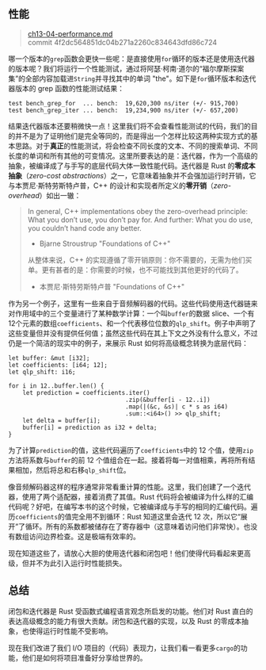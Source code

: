 ## 性能

> [ch13-04-performance.md](https://github.com/rust-lang/book/blob/master/second-edition/src/ch13-04-performance.md)
> <br>
> commit 4f2dc564851dc04b271a2260c834643dfd86c724

哪一个版本的`grep`函数会更快一些呢：是直接使用`for`循环的版本还是使用迭代器的版本呢？我们将运行一个性能测试，通过将阿瑟·柯南·道尔的“福尔摩斯探案集”的全部内容加载进`String`并寻找其中的单词 "the"。如下是`for`循环版本和迭代器版本的 grep 函数的性能测试结果：

```
test bench_grep_for  ... bench:  19,620,300 ns/iter (+/- 915,700)
test bench_grep_iter ... bench:  19,234,900 ns/iter (+/- 657,200)
```

结果迭代器版本还要稍微快一点！这里我们将不会查看性能测试的代码，我们的目的并不是为了证明他们是完全等同的，而是得出一个怎样比较这两种实现方式的基本思路。对于**真正**的性能测试，将会检查不同长度的文本、不同的搜索单词、不同长度的单词和所有其他的可变情况。这里所要表达的是：迭代器，作为一个高级的抽象，被编译成了与手写的底层代码大体一致性能代码。迭代器是 Rust 的**零成本抽象**（*zero-cost abstractions*）之一，它意味着抽象并不会强加运行时开销，它与本贾尼·斯特劳斯特卢普，C++ 的设计和实现者所定义的**零开销**（*zero-overhead*）如出一辙：

> In general, C++ implementations obey the zero-overhead principle: What you don’t use, you don’t pay for. And further: What you do use, you couldn’t hand code any better.
>
> - Bjarne Stroustrup "Foundations of C++"
>
> 从整体来说，C++ 的实现遵循了零开销原则：你不需要的，无需为他们买单。更有甚者的是：你需要的时候，也不可能找到其他更好的代码了。
>
> - 本贾尼·斯特劳斯特卢普 "Foundations of C++"

作为另一个例子，这里有一些来自于音频解码器的代码。这些代码使用迭代器链来对作用域中的三个变量进行了某种数学计算：一个叫`buffer`的数据 slice、一个有12个元素的数组`coefficients`、和一个代表移位位数的`qlp_shift`。例子中声明了这些变量但并没有提供任何值；虽然这些代码在其上下文之外没有什么意义，不过仍是一个简洁的现实中的例子，来展示 Rust 如何将高级概念转换为底层代码：

```rust,ignore
let buffer: &mut [i32];
let coefficients: [i64; 12];
let qlp_shift: i16;

for i in 12..buffer.len() {
    let prediction = coefficients.iter()
                                 .zip(&buffer[i - 12..i])
                                 .map(|(&c, &s)| c * s as i64)
                                 .sum::<i64>() >> qlp_shift;
    let delta = buffer[i];
    buffer[i] = prediction as i32 + delta;
}
```

为了计算`prediction`的值，这些代码遍历了`coefficients`中的 12 个值，使用`zip`方法将系数与`buffer`的前 12 个值组合在一起。接着将每一对值相乘，再将所有结果相加，然后将总和右移`qlp_shift`位。

像音频解码器这样的程序通常非常看重计算的性能。这里，我们创建了一个迭代器，使用了两个适配器，接着消费了其值。Rust 代码将会被编译为什么样的汇编代码呢？好吧，在编写本书的这个时候，它被编译成与手写的相同的汇编代码。遍历`coefficients`的值完全用不到循环：Rust 知道这里会迭代 12 次，所以它“展开”了循环。所有的系数都被储存在了寄存器中（这意味着访问他们非常快）。也没有数组访问边界检查。这是极端有效率的。

现在知道这些了，请放心大胆的使用迭代器和闭包吧！他们使得代码看起来更高级，但并不为此引入运行时性能损失。

## 总结

闭包和迭代器是 Rust 受函数式编程语言观念所启发的功能。他们对 Rust 直白的表达高级概念的能力有很大贡献。闭包和迭代器的实现，以及 Rust 的零成本抽象，也使得运行时性能不受影响。

现在我们改进了我们 I/O 项目的（代码）表现力，让我们看一看更多`cargo`的功能，他们是如何将项目准备好分享给世界的。